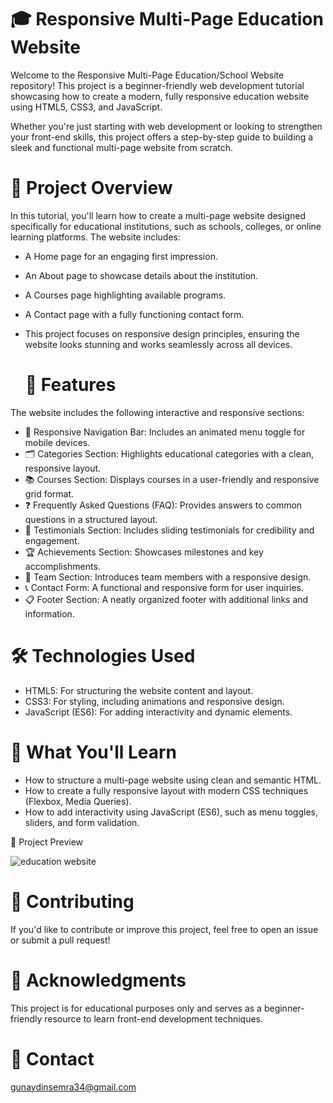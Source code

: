
# 🎓 Responsive Multi-Page Education Website
Welcome to the Responsive Multi-Page Education/School Website repository! This project is a beginner-friendly web development tutorial showcasing how to create a modern, fully responsive education website using HTML5, CSS3, and JavaScript.

Whether you're just starting with web development or looking to strengthen your front-end skills, this project offers a step-by-step guide to building a sleek and functional multi-page website from scratch.

# 🌟 Project Overview
In this tutorial, you'll learn how to create a multi-page website designed specifically for educational institutions, such as schools, colleges, or online learning platforms. The website includes:

- A Home page for an engaging first impression.
- An About page to showcase details about the institution.
- A Courses page highlighting available programs.
- A Contact page with a fully functioning contact form.
- This project focuses on responsive design principles, ensuring the website looks stunning and works seamlessly across all devices.

  # 🚀 Features
The website includes the following interactive and responsive sections:

- 📌 Responsive Navigation Bar: Includes an animated menu toggle for mobile devices.
- 🗂️ Categories Section: Highlights educational categories with a clean, responsive layout.
- 📚 Courses Section: Displays courses in a user-friendly and responsive grid format.
- ❓ Frequently Asked Questions (FAQ): Provides answers to common questions in a structured layout.
- 🌟 Testimonials Section: Includes sliding testimonials for credibility and engagement.
- 🏆 Achievements Section: Showcases milestones and key accomplishments.
- 👥 Team Section: Introduces team members with a responsive design.
- 📞 Contact Form: A functional and responsive form for user inquiries.
- 📋 Footer Section: A neatly organized footer with additional links and information.


# 🛠️ Technologies Used

- HTML5: For structuring the website content and layout.
- CSS3: For styling, including animations and responsive design.
- JavaScript (ES6): For adding interactivity and dynamic elements.
  
# 🎯 What You'll Learn
- How to structure a multi-page website using clean and semantic HTML.
- How to create a fully responsive layout with modern CSS techniques (Flexbox, Media Queries).
- How to add interactivity using JavaScript (ES6), such as menu toggles, sliders, and form validation.
  
📸 Project Preview

![education website](https://github.com/user-attachments/assets/8907b004-fb0c-4ede-b7ec-664d2f3e9476)


# 🤝 Contributing
If you'd like to contribute or improve this project, feel free to open an issue or submit a pull request!

# 🌟 Acknowledgments
This project is for educational purposes only and serves as a beginner-friendly resource to learn front-end development techniques.

# 📧 Contact
gunaydinsemra34@gmail.com
